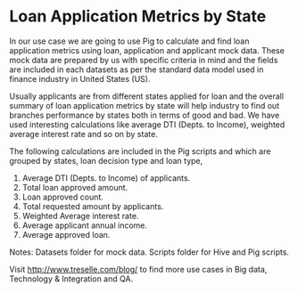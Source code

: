 # Loan Application Metrics by State

In our use case we are going to use Pig to calculate and find loan application metrics using loan, application and applicant mock data. These mock data are prepared by us with specific criteria in mind and the fields are included in each datasets as per the standard data model used in finance industry in United States (US).

Usually applicants are from different states applied for loan and the overall summary of loan application metrics by state will help industry to find out branches performance by states both in terms of good and bad. We have used interesting calculations like average DTI (Depts. to Income), weighted average interest rate and so on by state.

The following calculations are included in the Pig scripts and which are grouped by states, loan decision type and loan type,

1.	Average DTI (Depts. to Income) of applicants.
2.	Total loan approved amount.
3.	Loan approved count.
4.	Total requested amount by applicants.
5.	Weighted Average interest rate.
6.	Average applicant annual income.
7.	Average approved loan.

Notes: 
Datasets folder for mock data.
Scripts folder for Hive and Pig scripts.

Visit http://www.treselle.com/blog/ to find more use cases in Big data, Technology & Integration and QA.
